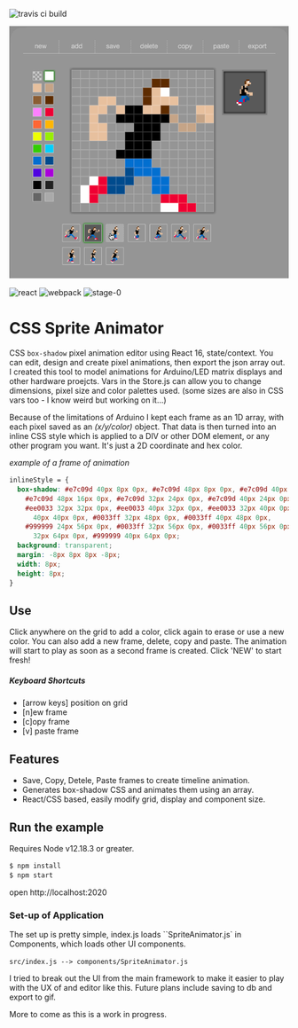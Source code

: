 ![travis ci build](https://travis-ci.org/pjkarlik/css-sprite-animatior.svg?branch=master&style=flat-square)

![splash](./splash.gif)

![react](https://img.shields.io/badge/react-16.13.1-green.svg?style=flat-square)
![webpack](https://img.shields.io/badge/webpack-4.44.1-51b1c5.svg?style=flat-square)
![stage-0](https://img.shields.io/badge/ECMAScript-6-c55197.svg?style=flat-square)

# CSS Sprite Animator

CSS `box-shadow` pixel animation editor using React 16, state/context. You can edit, design and create pixel animations, then export the json array out. I created this tool to model animations for Arduino/LED matrix displays and other hardware proejcts. Vars in the Store.js can allow you to change dimensions, pixel size and color palettes used. (some sizes are also in CSS vars too - I know weird but working on it...)

Because of the limitations of Arduino I kept each frame as an 1D array, with each pixel saved as an _(x/y/color)_ object. That data is then turned into an inline CSS style which is applied to a DIV or other DOM element, or any other program you want. It's just a 2D coordinate and hex color.

_example of a frame of animation_

```css
inlineStyle = {
  box-shadow: #e7c09d 40px 8px 0px, #e7c09d 48px 8px 0px, #e7c09d 40px 16px 0px,
    #e7c09d 48px 16px 0px, #e7c09d 32px 24px 0px, #e7c09d 40px 24px 0px,
    #ee0033 32px 32px 0px, #ee0033 40px 32px 0px, #ee0033 32px 40px 0px, #ee0033
      40px 40px 0px, #0033ff 32px 48px 0px, #0033ff 40px 48px 0px,
    #999999 24px 56px 0px, #0033ff 32px 56px 0px, #0033ff 40px 56px 0px, #0033ff
      32px 64px 0px, #999999 40px 64px 0px;
  background: transparent;
  margin: -8px 8px 8px -8px;
  width: 8px;
  height: 8px;
}
```

## Use

Click anywhere on the grid to add a color, click again to erase or use a new color. You can also add a new frame, delete, copy and paste. The animation will start to play as soon as a second frame is created. Click 'NEW' to start fresh!

##### Keyboard Shortcuts

- [arrow keys] position on grid
- [n]ew frame
- [c]opy frame
- [v] paste frame

## Features

- Save, Copy, Detele, Paste frames to create timeline animation.
- Generates box-shadow CSS and animates them using an array.
- React/CSS based, easily modify grid, display and component size.

## Run the example

Requires Node v12.18.3 or greater.

```bash
$ npm install
$ npm start
```

open http://localhost:2020

### Set-up of Application

The set up is pretty simple, index.js loads ``SpriteAnimator.js` in Components, which loads other UI components.

`src/index.js --> components/SpriteAnimator.js`

I tried to break out the UI from the main framework to make it easier to play with the UX of and editor like this. Future plans include saving to db and export to gif.

More to come as this is a work in progress.

